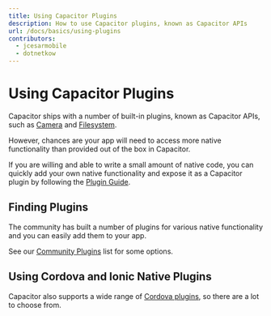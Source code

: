 ```yaml
---
title: Using Capacitor Plugins
description: How to use Capacitor plugins, known as Capacitor APIs
url: /docs/basics/using-plugins
contributors:
  - jcesarmobile
  - dotnetkow
---
```


# Using Capacitor Plugins

<p class="intro">Capacitor ships with a number of built-in plugins, known as Capacitor APIs, such as <a href="https://capacitor.ionicframework.com/docs/apis/camera">Camera</a> and <a href="https://capacitor.ionicframework.com/docs/apis/filesystem">Filesystem</a>.</p>

<p class="intro">However, chances are your app will need to access more native functionality than provided out of the box in Capacitor.</p>

<p class="intro">If you are willing and able to write a small amount of native code, you can quickly add your own native functionality and expose it as a Capacitor plugin by following the <a href="/docs/plugins">Plugin Guide</a>.</p>

## Finding Plugins

The community has built a number of plugins for various native functionality and you can easily add them to your app.

See our [Community Plugins](/docs/community/plugins/) list for some options.

## Using Cordova and Ionic Native Plugins

Capacitor also supports a wide range of [Cordova plugins](/docs/cordova/using-cordova-plugins), so there are a lot to choose from.
